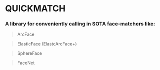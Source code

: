 # QUICKMATCH
### A library for conveniently calling in SOTA face-matchers like:
> ArcFace

> ElasticFace (ElastcArcFace+)

> SphereFace

> FaceNet